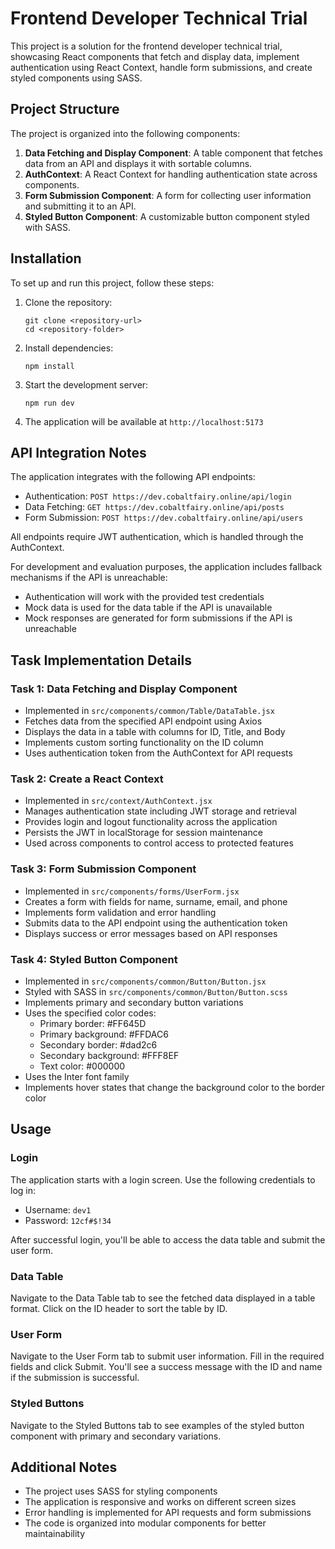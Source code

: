 # Frontend Developer Technical Trial

This project is a solution for the frontend developer technical trial, showcasing React components that fetch and display data, implement authentication using React Context, handle form submissions, and create styled components using SASS.

## Project Structure

The project is organized into the following components:

1. **Data Fetching and Display Component**: A table component that fetches data from an API and displays it with sortable columns.
2. **AuthContext**: A React Context for handling authentication state across components.
3. **Form Submission Component**: A form for collecting user information and submitting it to an API.
4. **Styled Button Component**: A customizable button component styled with SASS.

## Installation

To set up and run this project, follow these steps:

1. Clone the repository:
   ```
   git clone <repository-url>
   cd <repository-folder>
   ```

2. Install dependencies:
   ```
   npm install
   ```

3. Start the development server:
   ```
   npm run dev
   ```

4. The application will be available at `http://localhost:5173`

## API Integration Notes

The application integrates with the following API endpoints:

- Authentication: `POST https://dev.cobaltfairy.online/api/login`
- Data Fetching: `GET https://dev.cobaltfairy.online/api/posts`
- Form Submission: `POST https://dev.cobaltfairy.online/api/users`

All endpoints require JWT authentication, which is handled through the AuthContext.

For development and evaluation purposes, the application includes fallback mechanisms if the API is unreachable:
- Authentication will work with the provided test credentials
- Mock data is used for the data table if the API is unavailable
- Mock responses are generated for form submissions if the API is unreachable

## Task Implementation Details

### Task 1: Data Fetching and Display Component

- Implemented in `src/components/common/Table/DataTable.jsx`
- Fetches data from the specified API endpoint using Axios
- Displays the data in a table with columns for ID, Title, and Body
- Implements custom sorting functionality on the ID column
- Uses authentication token from the AuthContext for API requests

### Task 2: Create a React Context

- Implemented in `src/context/AuthContext.jsx`
- Manages authentication state including JWT storage and retrieval
- Provides login and logout functionality across the application
- Persists the JWT in localStorage for session maintenance
- Used across components to control access to protected features

### Task 3: Form Submission Component

- Implemented in `src/components/forms/UserForm.jsx`
- Creates a form with fields for name, surname, email, and phone
- Implements form validation and error handling
- Submits data to the API endpoint using the authentication token
- Displays success or error messages based on API responses

### Task 4: Styled Button Component

- Implemented in `src/components/common/Button/Button.jsx`
- Styled with SASS in `src/components/common/Button/Button.scss`
- Implements primary and secondary button variations
- Uses the specified color codes:
  - Primary border: #FF645D
  - Primary background: #FFDAC6
  - Secondary border: #dad2c6
  - Secondary background: #FFF8EF
  - Text color: #000000
- Uses the Inter font family
- Implements hover states that change the background color to the border color

## Usage

### Login

The application starts with a login screen. Use the following credentials to log in:

- Username: `dev1`
- Password: `12cf#$!34`

After successful login, you'll be able to access the data table and submit the user form.

### Data Table

Navigate to the Data Table tab to see the fetched data displayed in a table format. Click on the ID header to sort the table by ID.

### User Form

Navigate to the User Form tab to submit user information. Fill in the required fields and click Submit. You'll see a success message with the ID and name if the submission is successful.

### Styled Buttons

Navigate to the Styled Buttons tab to see examples of the styled button component with primary and secondary variations.

## Additional Notes

- The project uses SASS for styling components
- The application is responsive and works on different screen sizes
- Error handling is implemented for API requests and form submissions
- The code is organized into modular components for better maintainability